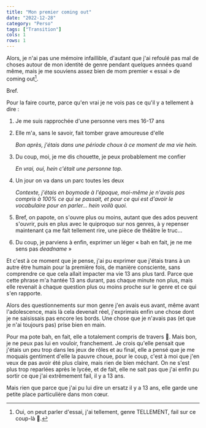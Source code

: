 ```yaml
---
title: "Mon premier coming out"
date: "2022-12-28"
category: "Perso"
tags: ["Transition"]
cols: 1
rows: 1
---
```


Alors, je n'ai pas une mémoire infaillible, d'autant que j'ai refoulé pas mal de
choses autour de mon identité de genre pendant quelques années quand même, mais
je me souviens assez bien de mom premier « essai » de coming out[^1].

[^1]: Oui, on peut parler d'essai, j'ai tellement, genre TELLEMENT, fail sur ce
coup-là 🤣.

Bref.

Pour la faire courte, parce qu'en vrai je ne vois pas ce qu'il y a tellement à
dire :

1. Je me suis rapprochée d'une personne vers mes 16-17 ans
2. Elle m'a, sans le savoir, fait tomber grave amoureuse d'elle

    _Bon après, j'étais dans une période choux à ce moment de ma vie hein._

3. Du coup, moi, je me dis chouette, je peux probablement me confier

    _En vrai, oui, hein c'était une personne top._

4. Un jour on va dans un parc toutes les deux

    _Contexte, j'étais en boymode à l'époque, moi-même je n'avais pas compris à
    100% ce qui se passait, et pour ce qui est d'avoir le vocabulaire pour en
    parler... hein voilà quoi._

5. Bref, on papote, on s'ouvre plus ou moins, autant que des ados peuvent
s'ouvrir, puis en plus avec le quiproquo sur nos genres, à y repenser maintenant
ça me fait tellement rire, une pièce de théâtre le truc...

6. Du coup, je parviens à enfin, exprimer un léger « bah en fait, je ne me sens
pas _deadname_ »

Et c'est à ce moment que je pense, j'ai pu exprimer que j'étais trans à un autre 
être humain pour la première fois, de manière consciente, sans comprendre ce que
cela allait impacter ma vie 13 ans plus tard. Parce que cette phrase m'a hantée
13 ans durant, pas chaque minute non plus, mais elle revenait à chaque question
plus ou moins proche sur le genre et ce qui s'en rapporte.

Alors des questionnements sur mon genre j'en avais eus avant, même avant
l'adolescence, mais là cela devenait réel, j'exprimais enfin une chose dont je
ne saisissais pas encore les bords. Une chose que je n'avais pas (et que je n'ai
toujours pas) prise bien en main.

Pour ma pote bah, en fait, elle a totalement compris de travers 🤣. Mais bon, je 
ne peux pas lui en vouloir, franchement. Je crois qu'elle pensait que j'étais un
peu trop dans les jeux de rôles et au final, elle a pensé que je me moquais
gentiment d'elle la pauvre choue, pour le coup, c'est à moi que j'en veux de pas
avoir été plus claire, mais rien de bien méchant. On ne s'est plus trop
reparlées après le lycée, et de fait, elle ne sait pas que j'ai enfin pu sortir
ce que j'ai extrêmement fail, il y a 13 ans.

Mais rien que parce que j'ai pu lui dire un ersatz il y a 13 ans, elle garde une
petite place particulière dans mon cœur.
